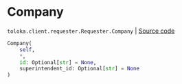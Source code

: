 # Company
`toloka.client.requester.Requester.Company` | [Source code](https://github.com/Toloka/toloka-kit/blob/v1.1.2/src/client/requester.py#L19)

```python
Company(
    self,
    *,
    id: Optional[str] = None,
    superintendent_id: Optional[str] = None
)
```

